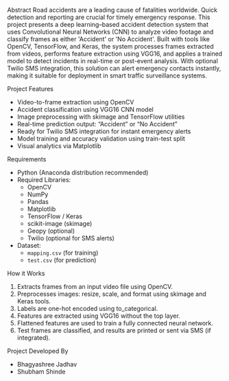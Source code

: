 Abstract
Road accidents are a leading cause of fatalities worldwide. 
Quick detection and reporting are crucial for timely emergency response. 
This project presents a deep learning–based accident detection system that uses Convolutional Neural Networks (CNN) to analyze video footage and classify frames as 
either 'Accident' or 'No Accident'. Built with tools like OpenCV, TensorFlow, and Keras, 
the system processes frames extracted from videos, performs feature extraction using VGG16, and applies a trained model to detect incidents in real-time or post-event analysis.
With optional Twilio SMS integration, this solution can alert emergency contacts instantly, making it suitable for deployment in smart traffic surveillance systems.

Project Features

- Video-to-frame extraction using OpenCV  
- Accident classification using VGG16 CNN model  
- Image preprocessing with skimage and TensorFlow utilities  
- Real-time prediction output: “Accident” or “No Accident”  
- Ready for Twilio SMS integration for instant emergency alerts  
- Model training and accuracy validation using train-test split  
- Visual analytics via Matplotlib  


Requirements

- Python (Anaconda distribution recommended)  
- Required Libraries:  
  - OpenCV  
  - NumPy  
  - Pandas  
  - Matplotlib  
  - TensorFlow / Keras  
  - scikit-image (skimage)  
  - Geopy (optional)  
  - Twilio (optional for SMS alerts)  
- Dataset:  
  - `mapping.csv` (for training)  
  - `test.csv` (for prediction)  

How it Works

1. Extracts frames from an input video file using OpenCV.  
2. Preprocesses images: resize, scale, and format using skimage and Keras tools.  
3. Labels are one-hot encoded using to_categorical.  
4. Features are extracted using VGG16 without the top layer.  
5. Flattened features are used to train a fully connected neural network.  
6. Test frames are classified, and results are printed or sent via SMS (if integrated).  

Project Developed By
- Bhagyashree Jadhav  
- Shubham Shinde
